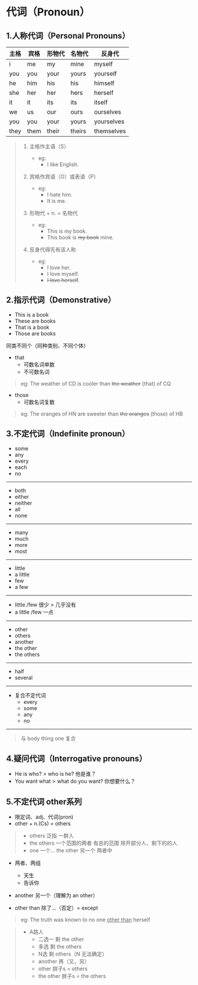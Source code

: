 # 代词（Pronoun）

## 1.人称代词（Personal Pronouns）

| 主格 | 宾格 | 形物代 | 名物代 | 反身代 |
| --- | --- | --- | --- | --- |
| i | me | my | mine | myself |
| you | you | your | yours | yourself |
| he | him | his | his | himself |
| she | her | her | hers | herself |
| it | it | its | its | itself |
| we | us | our | ours | ourselves |
| you | you | your | yours | yourselves |
| they | them | their | theirs | themselves |

> 1. 主格作主语（S）
>    - eg:
>        - I like English.
>
> 2. 宾格作宾语（O）或表语（P）
>    - eg:
>        - I hate him.
>        - It is me.
>
> 3. 形物代 + n. = 名物代
>
>    - eg:
>        - This is my book.
>        - This book is ~~my book~~ mine.
>
> 4. 反身代得先有该人称
>
>    - eg:
>        - I love her.
>        - I love myself.
>        - ~~I love herself~~.


## 2.指示代词（Demonstrative）

- This is a book
- These are books
- That is a book
- Those are books

同类不同个（同种类别、不同个体）

- that
  - 可数名词单数
  - 不可数名词

> eg: The weather of CD is cooler than ~~the weather~~ (that) of CQ


- those
  - 可数名词复数

> eg: The oranges of HN are sweeter than ~~the oranges~~ (those) of HB


## 3.不定代词（Indefinite pronoun）

- some
- any
- every
- each
- no
---
- both
- either
- neither
- all
- none
---
- many
- much
- more
- most
---
- little
- a little
- few
- a few
---
- little /few 很少 > 几乎没有
- a little /few 一点
---
- other
- others
- another
- the other
- the others
---
- half
- several
---
- 复合不定代词
   - every
   - some
   - any
   - no
---

> 与 body thing one 复合

## 4.疑问代词（Interrogative pronouns）

- He is who?	>	who is he?	他是谁？
- You want what	>	what do you want?	你想要什么？

## 5.不定代词 other系列

- 限定词、adj、代词(pron)
- other + n.(Cs) = others

> - others 泛指 一群人
> - the others  一个范围的两者 有总的范围 除开部分人、剩下的的人 
> - one 一个… the other 另一个 两者中

- 两者、两组
   - 天生
   - 告诉你

- another 另一个（理解为 an other）
- other than 除了…（否定）= except

> eg: The truth was known to no one <u>other than</u> herself

> - A路人
>     - 二选一 剩 the other
>     - 多选 剩 the others
>     - N选 剩 others（N 无法确定）
>     - another 再（又，另）
>     - other 胖子s =  others
>     - the other 胖子s = the others